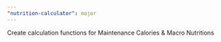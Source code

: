 ```yaml
---
"nutrition-calculator": major
---
```


Create calculation functions for Maintenance Calories & Macro Nutritions
